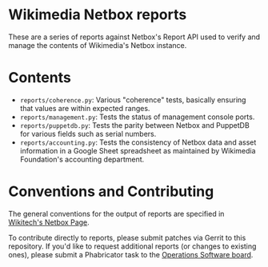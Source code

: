 # Wikimedia Netbox reports #

These are a series of reports against Netbox's Report API used to
verify and manage the contents of Wikimedia's Netbox instance.

# Contents #

* `reports/coherence.py`: Various "coherence" tests, basically ensuring that values are within expected ranges.
* `reports/management.py`: Tests the status of management console ports.
* `reports/puppetdb.py`: Tests the parity between Netbox and PuppetDB for various fields such as serial numbers.
* `reports/accounting.py`: Tests the consistency of Netbox data and asset information in a Google Sheet spreadsheet as maintained by Wikimedia Foundation's accounting department.

# Conventions and Contributing #

The general conventions for the output of reports are specified in
[Wikitech's Netbox Page](https://wikitech.wikimedia.org/wiki/Netbox#Reports).

To contribute directly to reports, please submit patches via Gerrit to
this repository. If you'd like to request additional reports (or
changes to existing ones), please submit a Phabricator task to the
[Operations Software board](https://phabricator.wikimedia.org/tag/operations-software-development/).
